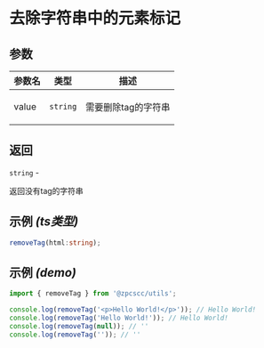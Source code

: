 # 去除字符串中的元素标记

## 参数

| 参数名 | 类型                | 描述                       |
| ------ | ------------------- | -------------------------- |
| value  | <code>string</code> | <p>需要删除tag的字符串</p> |

## 返回

<code>string</code> - <p>返回没有tag的字符串</p>

## 示例 _(ts类型)_

```typescript
removeTag(html:string);
```

## 示例 _(demo)_

```typescript
import { removeTag } from '@zpcscc/utils';

console.log(removeTag('<p>Hello World!</p>')); // Hello World!
console.log(removeTag('Hello World!')); // Hello World!
console.log(removeTag(null)); // ''
console.log(removeTag('')); // ''
```
